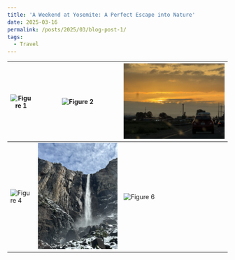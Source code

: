 ```yaml
---
title: 'A Weekend at Yosemite: A Perfect Escape into Nature'
date: 2025-03-16
permalink: /posts/2025/03/blog-post-1/
tags:
  - Travel
---
```


| ![Figure 1](../images/Yosemite_1.JPG) | ![Figure 2](../images/Yosemite_2.JPG) | ![Figure 3](../images/Yosemite_6.JPG) |
|--------------------------|--------------------------|--------------------------|
| ![Figure 4](../images/Yosemite_4.jpg) | ![Figure 5](../images/Yosemite_3.jpg) | ![Figure 6](../images/Yosemite_5.jpg) |
